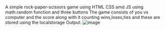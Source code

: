 A simple rock-paper-scissors game using HTML CSS amd JS using math.random function and three buttons
The game consists of you vs computer and the score along with it counting wins,loses,ties and these are stored using the localstorage 
Output:
![image](https://github.com/shaikaftab18/rock-paper-scissors-game/assets/107014967/37c7ec81-f341-4aef-8077-b729fc197591)

